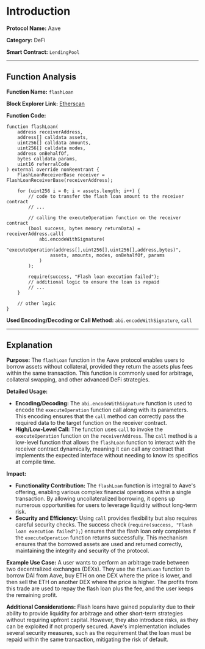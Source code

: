 # Introduction

**Protocol Name:** Aave

**Category:** DeFi

**Smart Contract:** `LendingPool`

---

## Function Analysis

**Function Name:** `flashLoan`

**Block Explorer Link:** [Etherscan](https://etherscan.io/address/0x7d2768dE32b0b80b7a3454c06BdAc2b09c988e09#code)

**Function Code:**

```solidity
function flashLoan(
    address receiverAddress,
    address[] calldata assets,
    uint256[] calldata amounts,
    uint256[] calldata modes,
    address onBehalfOf,
    bytes calldata params,
    uint16 referralCode
) external override nonReentrant {
    FlashLoanReceiverBase receiver = FlashLoanReceiverBase(receiverAddress);

    for (uint256 i = 0; i < assets.length; i++) {
        // code to transfer the flash loan amount to the receiver contract
        // ...

        // calling the executeOperation function on the receiver contract
        (bool success, bytes memory returnData) = receiverAddress.call(
            abi.encodeWithSignature(
                "executeOperation(address[],uint256[],uint256[],address,bytes)",
                assets, amounts, modes, onBehalfOf, params
            )
        );

        require(success, "Flash loan execution failed");
        // additional logic to ensure the loan is repaid
        // ...
    }

    // other logic
}
```

**Used Encoding/Decoding or Call Method:** `abi.encodeWithSignature`, `call`

---

## Explanation

**Purpose:**
The `flashLoan` function in the Aave protocol enables users to borrow assets without collateral, provided they return the assets plus fees within the same transaction. This function is commonly used for arbitrage, collateral swapping, and other advanced DeFi strategies.

**Detailed Usage:**
- **Encoding/Decoding:** The `abi.encodeWithSignature` function is used to encode the `executeOperation` function call along with its parameters. This encoding ensures that the `call` method can correctly pass the required data to the target function on the receiver contract.
- **High/Low-Level Call:** The function uses `call` to invoke the `executeOperation` function on the `receiverAddress`. The `call` method is a low-level function that allows the `flashLoan` function to interact with the receiver contract dynamically, meaning it can call any contract that implements the expected interface without needing to know its specifics at compile time.

**Impact:**
- **Functionality Contribution:** The `flashLoan` function is integral to Aave's offering, enabling various complex financial operations within a single transaction. By allowing uncollateralized borrowing, it opens up numerous opportunities for users to leverage liquidity without long-term risk.
- **Security and Efficiency:** Using `call` provides flexibility but also requires careful security checks. The success check (`require(success, "Flash loan execution failed");`) ensures that the flash loan only completes if the `executeOperation` function returns successfully. This mechanism ensures that the borrowed assets are used and returned correctly, maintaining the integrity and security of the protocol.

**Example Use Case:**
A user wants to perform an arbitrage trade between two decentralized exchanges (DEXs). They use the `flashLoan` function to borrow DAI from Aave, buy ETH on one DEX where the price is lower, and then sell the ETH on another DEX where the price is higher. The profits from this trade are used to repay the flash loan plus the fee, and the user keeps the remaining profit.

**Additional Considerations:**
Flash loans have gained popularity due to their ability to provide liquidity for arbitrage and other short-term strategies without requiring upfront capital. However, they also introduce risks, as they can be exploited if not properly secured. Aave's implementation includes several security measures, such as the requirement that the loan must be repaid within the same transaction, mitigating the risk of default.
